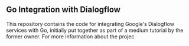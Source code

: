 ## Go Integration with Dialogflow
This repository contains the code for integrating Google's Dialogflow services with Go, initially put together as part of a medium tutorial by the former owner. For more information about the projec